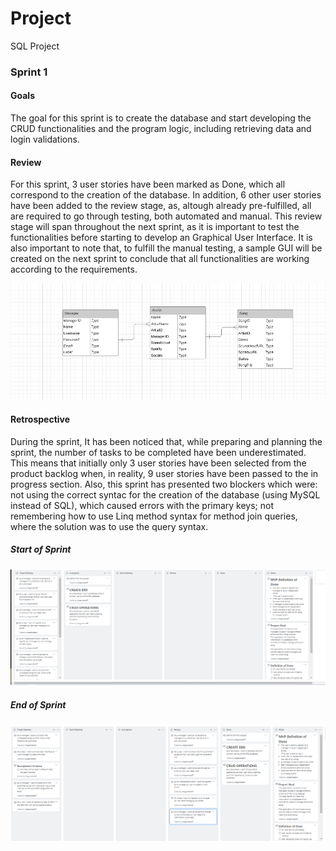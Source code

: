 # Project
 SQL Project

### Sprint 1

#### Goals

The goal for this sprint is to create the database and start developing the CRUD functionalities and the program logic, including retrieving data and login validations.

#### Review

For this sprint, 3 user stories have been marked as Done, which all correspond to the creation of the database. In addition, 6 other user stories have been added to the review stage, as, altough already pre-fulfilled, all are required to go through testing, both automated and manual. This review stage will span throughout the next sprint, as it is important to test the functionalities before starting to develop an Graphical User Interface. It is also important to note that, to fulfill the manual testing, a sample GUI will be created on the next sprint to conclude that all functionalities are working according to the requirements.

![](https://github.com/diogomatos97/Project/blob/WIP/images/erd.PNG)

#### Retrospective

During the sprint, It has been noticed that, while preparing and planning the sprint, the number of tasks to be completed have been underestimated. This means that initially only 3 user stories have been selected from the product backlog when, in reality, 9 user stories have been passed to the in progress section. Also, this sprint has presented two blockers which were: not using the correct syntac for the creation of the database (using MySQL instead of SQL), which caused errors with the primary keys; not remembering how to use Linq method syntax for method join queries, where the solution was to use the query syntax. 

##### Start of Sprint

![](https://github.com/diogomatos97/Project/blob/WIP/images/sprint1am.PNG)

##### End of Sprint

![](https://github.com/diogomatos97/Project/blob/WIP/images/sprint1pm.PNG)
